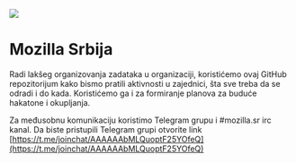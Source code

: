 

![](/assets/linkedIn_header.jpg)

# Mozilla Srbija

Radi lakšeg organizovanja zadataka u organizaciji, koristićemo ovaj GitHub repozitorijum kako bismo pratili aktivnosti u zajednici, šta sve treba da se odradi i do kada. Koristićemo ga i za formiranje planova za buduće hakatone i okupljanja.

Za međusobnu komunikaciju koristimo Telegram grupu i \#mozilla.sr irc kanal. Da biste pristupili Telegram grupi otvorite link [https://t.me/joinchat/AAAAAAbMLQuoptF25YOfeQ](https://t.me/joinchat/AAAAAAbMLQuoptF25YOfeQ)

